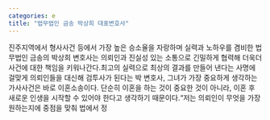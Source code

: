 ```yaml
---
categories: e
title: "법무법인 금송 박상희 대표변호사"
---
```

진주지역에서 형사사건 등에서 가장 높은 승소율을 자랑하며 실력과 노하우를 겸비한 법무법인 금송의 박상희 변호사는 의뢰인과 진실성 있는 소통으로 긴밀하게 협력해 더욱더 사건에 대한 책임을 키워나간다.최고의 실력으로 최상의 결과를 만들어 낸다는 사명에 걸맞게 의뢰인들을 대신해 검투사가 된다는 박 변호사, 그녀가 가장 중요하게 생각하는 가사사건은 바로 이혼소송이다. 단순히 이혼을 하는 것이 중요한 것이 아니라, 이혼 후 새로운 인생을 시작할 수 있어야 한다고 생각하기 때문이다.“저는 의뢰인이 무엇을 가장 원하는지에 중점을 맞춰 법에서 정